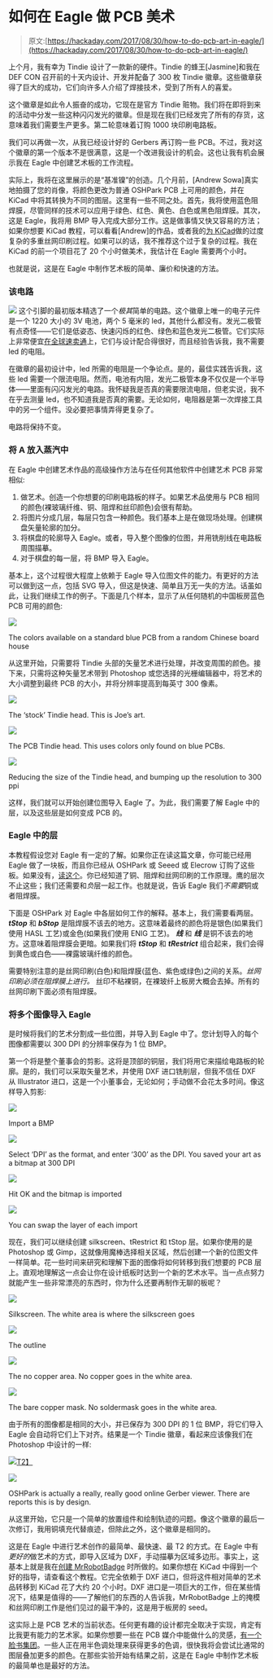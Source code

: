 # 如何在 Eagle 做 PCB 美术

> 原文:[https://hackaday.com/2017/08/30/how-to-do-pcb-art-in-eagle/](https://hackaday.com/2017/08/30/how-to-do-pcb-art-in-eagle/)

上个月，我有幸为 Tindie 设计了一款新的硬件。Tindie 的蜂王[Jasmine]和我在 DEF CON 召开前的十天内设计、开发并配备了 300 枚 Tindie 徽章。这些徽章获得了巨大的成功，它们向许多人介绍了焊接技术，受到了所有人的喜爱。

这个徽章是如此令人振奋的成功，它现在是官方 Tindie 赃物。我们将在即将到来的活动中分发一些这种闪闪发光的徽章。但是现在我们已经发完了所有的存货，这意味着我们需要生产更多。第二轮意味着订购 1000 块印刷电路板。

我们可以再做一次，从我已经设计好的 Gerbers 再订购一些 PCB。不过，我对这个徽章的第一个版本不是很满意，这是一个改进我设计的机会。这也让我有机会展示我在 Eagle 中创建艺术板的工作流程。

实际上，我将在这里展示的是“基准镍”的创造。几个月前，[Andrew Sowa]真实地拍摄了您的肖像，将颜色更改为普通 OSHPark PCB 上可用的颜色，并在 KiCad 中将其转换为不同的图层。这里有一些不同之处。首先，我将使用蓝色阻焊膜，尽管同样的技术可以应用于绿色、红色、黄色、白色或黑色阻焊膜。其次，这是 Eagle，我将用 BMP 导入完成大部分工作。这是做事情又快又容易的方法；如果你想要 KiCad 教程，可以看看[Andrew]的作品，或者我的[为 KiCad](https://hackaday.io/project/18508-mr-robot-badge/log/53901-this-is-how-you-do-art-in-kicad)做的过度复杂的多重丝网印刷过程。如果可以的话，我不推荐这个过于复杂的过程。我在 KiCad 的前一个项目花了 20 个小时做美术，我估计在 Eagle 需要两个小时。

也就是说，这是在 Eagle 中制作艺术板的简单、廉价和快速的方法。

### 该电路

[![](../Images/4d25a37c5bc304143c1e36fdfddc7d15.png)](https://hackaday.com/wp-content/uploads/2017/08/tindiepin.jpg) 这个引脚的最初版本精选了一个*极其*简单的电路。这个徽章上唯一的电子元件是一个 1220 大小的 3V 电池，两个 5 毫米的 led，其他什么都没有。发光二极管有点奇怪——它们是低姿态、快速闪烁的红色、绿色和蓝色发光二极管。它们实际上非常便宜[在全球速卖通](https://www.aliexpress.com/item/100pcs-LED-5mm-Superbright-Transparent-Straw-Hat-RGB-Fast-Flash-Automatic-5-mm-DIP-Light-Emitting/32280310015.html)上，它们与设计配合得很好，而且经验告诉我，我不需要 led 的电阻。

在徽章的最初设计中，led 所需的电阻是一个争论点。是的，最佳实践告诉我，这些 led 需要一个限流电阻。然而，电池有内阻，发光二极管本身不仅仅是一个半导体——里面有闪闪发光的电路。我怀疑我是否真的需要限流电阻，但老实说，我不在乎去测量 led，也不知道我是否真的需要。无论如何，电阻器是第一次焊接工具中的另一个组件。没必要把事情弄得更复杂了。

电路将保持不变。

### 将 A 放入蒸汽中

在 Eagle 中创建艺术作品的高级操作方法与在任何其他软件中创建艺术 PCB 非常相似:

1.  做艺术。创造一个你想要的印刷电路板的样子。如果艺术品使用与 PCB 相同的颜色(裸玻璃纤维、铜、阻焊和丝印颜色)会很有帮助。
2.  将图片分成几层，每层只包含一种颜色。我们基本上是在做现场处理。创建棋盘矢量轮廓的加分。
3.  将棋盘的轮廓导入 Eagle。或者，导入整个图像的位图，并用铣削线在电路板周围描摹。
4.  对于棋盘的每一层，将 BMP 导入 Eagle。

基本上，这个过程很大程度上依赖于 Eagle 导入位图文件的能力。有更好的方法可以做到这一点，包括 SVG 导入，但这是快速、简单且万无一失的方法。话虽如此，让我们继续工作的例子。下面是几个样本，显示了从任何随机的中国板房蓝色 PCB 可用的颜色:

[![](../Images/59b6ac9dfa05edb520a2b3e0f33e31ac.png)](https://hackaday.com/wp-content/uploads/2017/08/pcbstackup1.png)

The colors available on a standard blue PCB from a random Chinese board house

从这里开始，只需要将 Tindie 头部的矢量艺术进行处理，并改变周围的颜色。接下来，只需将这种矢量艺术带到 Photoshop 或您选择的光栅编辑器中，将艺术的大小调整到最终 PCB 的大小，并将分辨率提高到每英寸 300 像素。

![](../Images/907c72e7364df7d76211595ff92b16b6.png)

The ‘stock’ Tindie head. This is Joe’s art.

![](../Images/fe3145c486ad5a79c961e54a0236288f.png)

The PCB Tindie head. This uses colors only found on blue PCBs.

![](../Images/8c73be952fb68a1fbbab61cb2f72303b.png)

Reducing the size of the Tindie head, and bumping up the resolution to 300 ppi

这样，我们就可以开始创建位图导入 Eagle 了。为此，我们需要了解 Eagle 中的层，以及这些层是如何变成 PCB 的。

### Eagle 中的层

本教程假设您对 Eagle 有一定的了解。如果你正在读这篇文章，你可能已经用 Eagle 做了一块板，而且你已经从 OSHPark 或 Seeed 或 Elecrow 订购了这些板。如果没有，[读这个](https://hackaday.com/2016/09/22/making-a-pcb-eagle-part-1/)。你已经知道了铜、阻焊和丝网印刷的工作原理。鹰的层次不止这些；我们还需要和*负*层一起工作。也就是说，告诉 Eagle 我们*不需要*铜或者阻焊膜。

下面是 OSHPark 对 Eagle 中各层如何工作的解释。基本上，我们需要看两层。 ***tStop*** 和 ***bStop*** 是阻焊膜不该去的地方。这意味着最终的颜色将是银色(如果我们使用 HASL 工艺)或金色(如果我们使用 ENIG 工艺)。 ***线*** 和 ***线*** 是铜不该去的地方。这意味着阻焊膜会更暗。如果我们将 ***tStop*** 和 ***tRestrict*** 组合起来，我们会得到黄色或白色——裸露玻璃纤维的颜色。

需要特别注意的是丝网印刷(白色)和阻焊膜(蓝色、紫色或绿色)之间的关系。*丝网印刷必须在阻焊膜上进行。* 丝印不粘裸铜，在裸玻纤上板房大概会去掉。所有的丝网印刷下面必须有阻焊膜。

### 将多个图像导入 Eagle

是时候将我们的艺术分割成一些位图，并导入到 Eagle 中了。您计划导入的每个图像都需要以 300 DPI 的分辨率保存为 1 位 BMP。

第一个将是整个董事会的剪影。这将是顶部的铜层，我们将用它来描绘电路板的轮廓。是的，我们可以采取矢量艺术，并使用 DXF 进口铣削层，但我不信任 DXF 从 Illustrator 进口，这是一个小董事会，无论如何；手动做不会花太多时间。像这样导入剪影:

[![](../Images/782929f84540d671770f169d001c652c.png)](https://hackaday.com/wp-content/uploads/2017/08/bmpimport1.png)

Import a BMP

[![](../Images/98993c39beb43d914b659be82b25f5a2.png)](https://hackaday.com/wp-content/uploads/2017/08/bmpimport2.png)

Select ‘DPI’ as the format, and enter ‘300’ as the DPI. You saved your art as a bitmap at 300 DPI

[![](../Images/06e6bdff2dee84634e0430ec0d8ec449.png)](https://hackaday.com/wp-content/uploads/2017/08/bmpimport3.png)

Hit OK and the bitmap is imported

[![](../Images/93f9e8ed13197f188df44784e733975c.png)](https://hackaday.com/wp-content/uploads/2017/08/bmpimport4.png)

You can swap the layer of each import

现在，我们可以继续创建 silkscreen、tRestrict 和 tStop 层。如果你使用的是 Photoshop 或 Gimp，这就像用魔棒选择相关区域，然后创建一个新的位图文件一样简单。花一些时间来研究和理解下面的图像将如何转移到我们想要的 PCB 层上。直观地理解这一点会让你在设计纸板时达到一个新的艺术水平。当一点点努力就能产生一些非常漂亮的东西时，你为什么还要再制作无聊的板呢？

![](../Images/cadc7c29b8297645f4206668cbe74a4d.png)

Silkscreen. The white area is where the silkscreen goes

![](../Images/d5a3a5325319f3ff8108ef95a7f56c6f.png)

The outline

![](../Images/9df8e38e7a67c24e73b0ea25e2435b18.png)

The no copper area. No copper goes in the white area.

![](../Images/f71c89ba5e9b6dbe2e3ceff146ca0ce8.png)

The bare copper mask. No soldermask goes in the white area.

由于所有的图像都是相同的大小，并已保存为 300 DPI 的 1 位 BMP，将它们导入 Eagle 会自动将它们上下对齐。结果是一个 Tindie 徽章，看起来应该像我们在 Photoshop 中设计的一样:

[![](../Images/e4ce82a93e2d42f77e2a7fe559632c69.png)T2】](https://hackaday.com/wp-content/uploads/2017/08/finished-top-art.png)

[![](../Images/d3283ac1f9e10a7e0072702c10d04588.png)](https://hackaday.com/wp-content/uploads/2017/08/8871434e4358a24443a84e8f2824c04c.png)

OSHPark is actually a really, really good online Gerber viewer. There are reports this is by design.

从这里开始，它只是一个简单的放置组件和绘制轨迹的问题。像这个徽章的最后一次修订，我用铜填充代替痕迹，但除此之外，这个徽章是相同的。

这是在 Eagle 中进行艺术创作的最简单、最快速、最 T2 的方式。在 Eagle 中有*更好的*做艺术的方式，即导入区域为 DXF，手动描摹为区域多边形。事实上，这基本上就是我在[创建 MrRobotBadge](https://hackaday.io/project/18508) 时所做的。如果你想在 KiCad 中得到一个好的指导，请查看这个教程。它完全依赖于 DXF 进口，但将这件相对简单的艺术品转移到 KiCad 花了大约 20 个小时。DXF 进口是一项巨大的工作，但在某些情况下，结果是值得的——了解他们的东西的人告诉我，MrRobotBadge 上的掩模和丝网印刷工作是他们见过的最干净的，这是用于板房的 seed。

这实际上是 PCB 艺术的当前状态。任何更有趣的设计都完全取决于实现，肯定有比我更有能力的艺术家。如果你想要一些在 PCB 媒介中能做什么的灵感，[有一个脸书集团](https://www.facebook.com/pcbpaintings/)。一些人正在用半色调处理来获得更多的色调，很快我将会尝试比通常的图层叠加更多的颜色。在那些实验开始有结果之前，这是在 Eagle 中制作艺术板的最简单也是最好的方法。